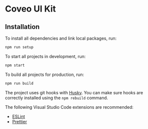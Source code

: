 # Coveo UI Kit

## Installation

To install all dependencies and link local packages, run:

```sh
npm run setup
```

To start all projects in development, run:

```sh
npm start
```

To build all projects for production, run:

```sh
npm run build
```

The project uses git hooks with [Husky](https://www.npmjs.com/package/husky). You can make sure hooks are correctly installed using the `npm rebuild` command.

The following Visual Studio Code extensions are recommended:
- [ESLint](https://marketplace.visualstudio.com/items?itemName=dbaeumer.vscode-eslint)
- [Prettier](https://marketplace.visualstudio.com/items?itemName=esbenp.prettier-vscode)